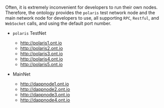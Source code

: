
Often, it is extremely inconvenient for developers to run their own nodes. Therefore, the ontology provides the `polaris` test network node and the main network node for developers to use, all supporting ```RPC```, ```Restful```, and ```WebSocket``` calls, and using the default port number.

- `polaris` TestNet
  - http://polaris1.ont.io
  - http://polaris2.ont.io
  - http://polaris3.ont.io
  - http://polaris4.ont.io
  - http://polaris5.ont.io

- MainNet
  - http://dappnode1.ont.io
  - http://dappnode2.ont.io
  - http://dappnode3.ont.io
  - http://dappnode4.ont.io